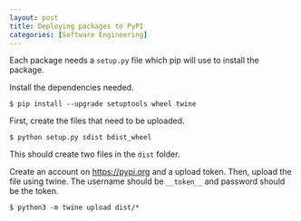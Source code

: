 ```yaml
---
layout: post
title: Deploying packages to PyPI
categories: [Software Engineering]
---
```


Each package needs a `setup.py` file which pip will use to install the package.

Install the dependencies needed.

```
$ pip install --upgrade setuptools wheel twine
```

First, create the files that need to be uploaded.

```
$ python setup.py sdist bdist_wheel
```

This should create two files in the `dist` folder.

Create an account on https://pypi.org and a upload token.
Then, upload the file using twine. The username should be `__token__`
and password should be the token.

```
$ python3 -m twine upload dist/*
```
